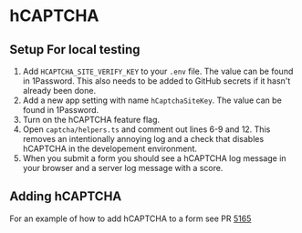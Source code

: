# hCAPTCHA

## Setup For local testing
1. Add `HCAPTCHA_SITE_VERIFY_KEY` to your `.env` file. The value can be found in 1Password. This also needs to be added to GitHub secrets if it hasn't already been done.
2. Add a new app setting with name `hCaptchaSiteKey`. The value can be found in 1Password.
3. Turn on the hCAPTCHA feature flag.
4. Open `captcha/helpers.ts` and comment out lines 6-9 and 12. This removes an intentionally annoying log and a check that disables hCAPTCHA in the developement environment.
5. When you submit a form you should see a hCAPTCHA log message in your browser and a server log message with a score.

## Adding hCAPTCHA
For an example of how to add hCAPTCHA to a form see PR [5165](https://github.com/cds-snc/platform-forms-client/pull/5165)
